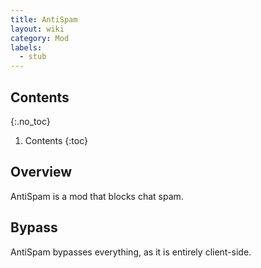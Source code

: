 ```yaml
---
title: AntiSpam
layout: wiki
category: Mod
labels:
  - stub
---
```

## Contents
{:.no_toc}
1. Contents
{:toc}

## Overview
AntiSpam is a mod that blocks chat spam.

## Bypass
AntiSpam bypasses everything, as it is entirely client-side.
